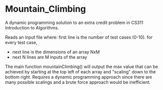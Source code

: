 # Mountain_Climbing
A dynamic programming solution to an extra credit problem in CS311 Introduction to Algorithms.

Reads an input file where:
first line is the number of test cases (0-10).
for every test case, 
- next line is the dimensions of an array NxM
- next N lines are M inputs of the array

The main function mountainClimbing() will output the max value that can be achieved by starting at the top left of each array and "scaling" down to the bottom right.
Requires a dynamic programming approach since there are many possible scalings and a brute force approach would be inefficient.
